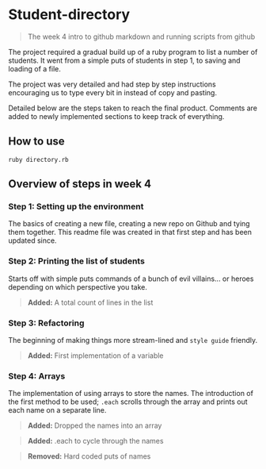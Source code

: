 # Student-directory

> The week 4 intro to github markdown and running scripts from github

The project required a gradual build up of a ruby program to list
a number of students. It went from a simple puts of students in
step 1, to saving and loading of a file.

The project was very detailed and had step by step instructions
encouraging us to type every bit in instead of copy and pasting.

Detailed below are the steps taken to reach the final product.
Comments are added to newly implemented sections to keep track
of everything.

## How to use ##

```shell
ruby directory.rb
```

## Overview of steps in week 4

### Step 1: Setting up the environment

The basics of creating a new file, creating a new repo on Github
and tying them together. This readme file was created in that first
step and has been updated since.

### Step 2: Printing the list of students

Starts off with simple puts commands of a bunch of evil villains... or heroes
depending on which perspective you take.

> **Added:** A total count of lines in the list

### Step 3: Refactoring

The beginning of making things more stream-lined and `style guide` friendly.

> **Added:** First implementation of a variable

### Step 4: Arrays

The implementation of using arrays to store the names. The introduction of the first method to be used; `.each` scrolls through the array and prints out each name on a
separate line.

> **Added:** Dropped the names into an array

> **Added:** .each to cycle through the names

> **Removed:** Hard coded puts of names
